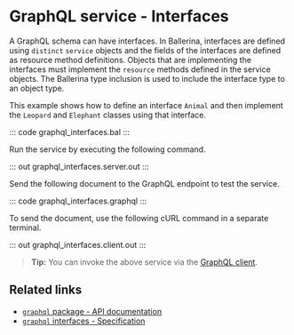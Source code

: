 # GraphQL service - Interfaces

A GraphQL schema can have interfaces. In Ballerina, interfaces are defined using `distinct` `service` objects and the fields of the interfaces are defined as resource method definitions. Objects that are implementing the interfaces must implement the `resource` methods defined in the service objects. The Ballerina type inclusion is used to include the interface type to an object type.

This example shows how to define an interface `Animal` and then implement the `Leopard` and `Elephant` classes using that interface.

::: code graphql_interfaces.bal :::

Run the service by executing the following command.

::: out graphql_interfaces.server.out :::

Send the following document to the GraphQL endpoint to test the service.

::: code graphql_interfaces.graphql :::

To send the document, use the following cURL command in a separate terminal.

::: out graphql_interfaces.client.out :::

>**Tip:** You can invoke the above service via the [GraphQL client](/learn/by-example/graphql-client/).

## Related links
- [`graphql` package - API documentation](https://lib.ballerina.io/ballerina/graphql/latest)
- [`graphql` interfaces - Specification](/spec/graphql/#46-interfaces)
